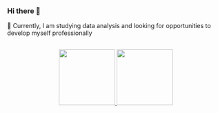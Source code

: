 ### Hi there 👋

🔭 Currently, I am studying data analysis and looking for opportunities to develop myself professionally

##

<div align="center">
  <a href="https://github.com/AymoonFS">
  <img height="130em" src="https://github-readme-stats.vercel.app/api?username=AymoonFS&show_icons=true&theme=&include_all_commits=true&count_private=true"/>
  <img height="130em" src="https://github-readme-stats.vercel.app/api/top-langs/?username=AymoonFS&layout=compact&langs_count=7&theme="/>
</div>

##

